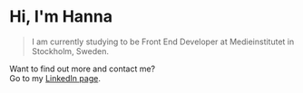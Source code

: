 # Hi, I'm Hanna

> I am currently studying to be Front End Developer at Medieinstitutet in Stockholm, Sweden.<br>

Want to find out more and contact me?<br>
Go to my [LinkedIn page](https://www.linkedin.com/in/hanna-forssell-51a836222/).
